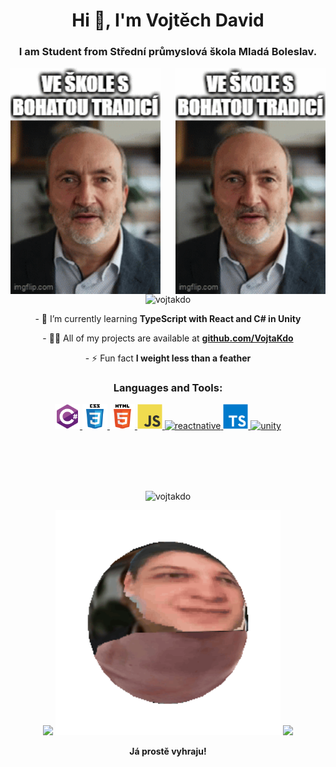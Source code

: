 <h1 align="center">Hi 👋, I'm Vojtěch David</h1>
<h3 align="center">I am Student from Střední průmyslová škola Mladá Boleslav.</h3>

<div display="flex">
<img src="https://github.com/VojtaKdo/VojtaKdo/blob/main/8cnrus.gif" width="240px" align="left" />
<img src="https://github.com/VojtaKdo/VojtaKdo/blob/main/8cnrus.gif" width="240px" align="right"/>
<p align="center"> <img src="https://komarev.com/ghpvc/?username=vojtakdo&label=Profile%20views&color=0e75b6&style=flat" alt="vojtakdo" /> </p>
<p align="center">- 🌱 I’m currently learning <b>TypeScript with React and C# in Unity</b></p>

<p align="center">- 👨‍💻 All of my projects are available at <a href="https://github.com/VojtaKdo/VojtaKdo/projects?query=is%3Aopen](https://github.com/VojtaKdo/VojtaKdo/projects?query=is%3Aopen"><b>github.com/VojtaKdo</b></a></p>

<p align="center">- ⚡ Fun fact <b>I weight less than a feather</b></p>
<h3 align="center">Languages and Tools:</h3>
<p align="center"> <a href="https://www.w3schools.com/cs/" target="_blank" rel="noreferrer"> <img src="https://raw.githubusercontent.com/devicons/devicon/master/icons/csharp/csharp-original.svg" alt="csharp" width="40" height="40"/> </a> <a href="https://www.w3schools.com/css/" target="_blank" rel="noreferrer"> <img src="https://raw.githubusercontent.com/devicons/devicon/master/icons/css3/css3-original-wordmark.svg" alt="css3" width="40" height="40"/> </a> <a href="https://www.w3.org/html/" target="_blank" rel="noreferrer"> <img src="https://raw.githubusercontent.com/devicons/devicon/master/icons/html5/html5-original-wordmark.svg" alt="html5" width="40" height="40"/> </a> <a href="https://developer.mozilla.org/en-US/docs/Web/JavaScript" target="_blank" rel="noreferrer"> <img src="https://raw.githubusercontent.com/devicons/devicon/master/icons/javascript/javascript-original.svg" alt="javascript" width="40" height="40"/> </a> <a href="https://reactnative.dev/" target="_blank" rel="noreferrer"> <img src="https://reactnative.dev/img/header_logo.svg" alt="reactnative" width="40" height="40"/> </a> <a href="https://www.typescriptlang.org/" target="_blank" rel="noreferrer"> <img src="https://raw.githubusercontent.com/devicons/devicon/master/icons/typescript/typescript-original.svg" alt="typescript" width="40" height="40"/> </a> <a href="https://unity.com/" target="_blank" rel="noreferrer"><img src="https://www.vectorlogo.zone/logos/unity3d/unity3d-icon.svg" alt="unity" width="40" height="40"/> </a> </p><br><br><br><br>
<p align="center"><img src="https://github-readme-streak-stats.herokuapp.com/?user=vojtakdo&" alt="vojtakdo"/>
</div>

<div display="flex" align="center">
  <img src="https://github.com/VojtaKdo/VojtaKdo/blob/main/nah%20id%20win.gif" height="360px"/>
  <img src="https://github.com/VojtaKdo/VojtaKdo/blob/main/3dgifmaker69630.gif" height="360px"/>
  <img src="https://github.com/VojtaKdo/VojtaKdo/blob/main/nah%20id%20win.gif" height="360px"/>
  <p><b>Já prostě vyhraju!</b></p>
 </div>




